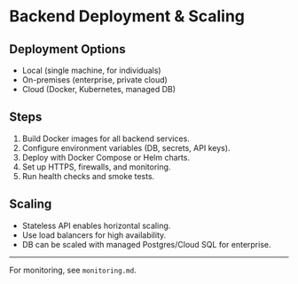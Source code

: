 # Backend Deployment & Scaling

## Deployment Options

- Local (single machine, for individuals)
- On-premises (enterprise, private cloud)
- Cloud (Docker, Kubernetes, managed DB)

## Steps

1. Build Docker images for all backend services.
2. Configure environment variables (DB, secrets, API keys).
3. Deploy with Docker Compose or Helm charts.
4. Set up HTTPS, firewalls, and monitoring.
5. Run health checks and smoke tests.

## Scaling

- Stateless API enables horizontal scaling.
- Use load balancers for high availability.
- DB can be scaled with managed Postgres/Cloud SQL for enterprise.

---

For monitoring, see `monitoring.md`.
